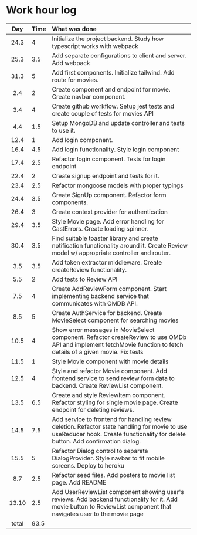 # Work hour log

| Day | Time | What was done |
|:---:|:-----|:-------------|
|24.3 | 4    | Initialize the project backend. Study how typescript works with webpack
|25.3| 3.5 |  Add separate configurations to client and server. Add webpack
|31.3 | 5 | Add first components. Initialize tailwind. Add route for movies.
|2.4| 2 | Create component and endpoint for movie. Create navbar component.
|3.4|4| Create github workflow. Setup jest tests and create couple of tests for movies API
|4.4|1.5| Setup MongoDB and update controller and tests to use it.
|12.4|1| Add login component.
|16.4|4.5| Add login functionality. Style login component
|17.4|2.5| Refactor login component. Tests for login endpoint
|22.4|2|Create signup endpoint and tests for it.
|23.4|2.5| Refactor mongoose models with proper typings
|24.4|3.5| Create SignUp component. Refactor form components.
|26.4|3|Create context provider for authentication
|29.4|3.5|Style Movie page. Add error handling for CastErrors. Create loading spinner.
|30.4|3.5|Find suitable toaster library and create notification functionality around it. Create Review model w/ appropriate controller and router.
|3.5|3.5|Add token extractor middleware. Create createReview functionality.
|5.5|2|Add tests to Review API
|7.5|4|Create AddReviewForm component. Start implementing backend service that communicates with OMDB API.
|8.5|5|Create AuthService for backend. Create MovieSelect component for searching movies
|10.5|4|Show error messages in MovieSelect component. Refactor createReview to use OMDb API and implement fetchMovie function to fetch details of a given movie. Fix tests
|11.5|1|Style Movie component with movie details
|12.5|4|Style and refactor Movie component. Add frontend service to send review form data to backend. Create ReviewList component.
|13.5|6.5|Create and style ReviewItem component. Refactor styling for single movie page. Create endpoint for deleting reviews.
|14.5|7.5|Add service to frontend for handling review deletion. Refactor state handling for movie to use useReducer hook. Create functionality for delete button. Add confirmation dialog.
|15.5|5|Refactor Dialog control to separate DialogProvider. Style navbar to fit mobile screens. Deploy to heroku
|8.7|2.5|Refactor seed files. Add posters to movie list page. Add README
|13.10|2.5|Add UserReviewList component showing user's reviews. Add backend functionality for it. Add movie button to ReviewList component that navigates user to the movie page
| total | 93.5 | |
